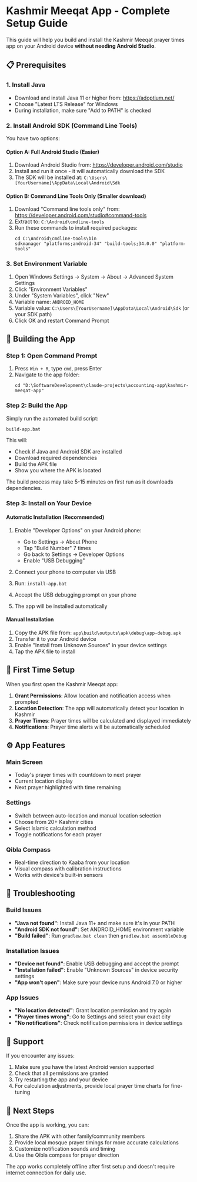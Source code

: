 # Kashmir Meeqat App - Complete Setup Guide

This guide will help you build and install the Kashmir Meeqat prayer times app on your Android device **without needing Android Studio**.

## 📋 Prerequisites

### 1. Install Java
- Download and install Java 11 or higher from: https://adoptium.net/
- Choose "Latest LTS Release" for Windows
- During installation, make sure "Add to PATH" is checked

### 2. Install Android SDK (Command Line Tools)
You have two options:

#### Option A: Full Android Studio (Easier)
1. Download Android Studio from: https://developer.android.com/studio
2. Install and run it once - it will automatically download the SDK
3. The SDK will be installed at: `C:\Users\[YourUsername]\AppData\Local\Android\Sdk`

#### Option B: Command Line Tools Only (Smaller download)
1. Download "Command line tools only" from: https://developer.android.com/studio#command-tools
2. Extract to: `C:\Android\cmdline-tools`
3. Run these commands to install required packages:
   ```
   cd C:\Android\cmdline-tools\bin
   sdkmanager "platforms;android-34" "build-tools;34.0.0" "platform-tools"
   ```

### 3. Set Environment Variable
1. Open Windows Settings → System → About → Advanced System Settings
2. Click "Environment Variables"
3. Under "System Variables", click "New"
4. Variable name: `ANDROID_HOME`
5. Variable value: `C:\Users\[YourUsername]\AppData\Local\Android\Sdk` (or your SDK path)
6. Click OK and restart Command Prompt

## 🔨 Building the App

### Step 1: Open Command Prompt
1. Press `Win + R`, type `cmd`, press Enter
2. Navigate to the app folder:
   ```
   cd "D:\SoftwareDevelopment\claude-projects\accounting-app\kashmir-meeqat-app"
   ```

### Step 2: Build the App
Simply run the automated build script:
```
build-app.bat
```

This will:
- Check if Java and Android SDK are installed
- Download required dependencies
- Build the APK file
- Show you where the APK is located

The build process may take 5-15 minutes on first run as it downloads dependencies.

### Step 3: Install on Your Device

#### Automatic Installation (Recommended)
1. Enable "Developer Options" on your Android phone:
   - Go to Settings → About Phone
   - Tap "Build Number" 7 times
   - Go back to Settings → Developer Options
   - Enable "USB Debugging"

2. Connect your phone to computer via USB
3. Run: `install-app.bat`
4. Accept the USB debugging prompt on your phone
5. The app will be installed automatically

#### Manual Installation
1. Copy the APK file from: `app\build\outputs\apk\debug\app-debug.apk`
2. Transfer it to your Android device
3. Enable "Install from Unknown Sources" in your device settings
4. Tap the APK file to install

## 📱 First Time Setup

When you first open the Kashmir Meeqat app:

1. **Grant Permissions**: Allow location and notification access when prompted
2. **Location Detection**: The app will automatically detect your location in Kashmir
3. **Prayer Times**: Prayer times will be calculated and displayed immediately
4. **Notifications**: Prayer time alerts will be automatically scheduled

## ⚙️ App Features

### Main Screen
- Today's prayer times with countdown to next prayer
- Current location display
- Next prayer highlighted with time remaining

### Settings
- Switch between auto-location and manual location selection
- Choose from 20+ Kashmir cities
- Select Islamic calculation method
- Toggle notifications for each prayer

### Qibla Compass
- Real-time direction to Kaaba from your location
- Visual compass with calibration instructions
- Works with device's built-in sensors

## 🔧 Troubleshooting

### Build Issues
- **"Java not found"**: Install Java 11+ and make sure it's in your PATH
- **"Android SDK not found"**: Set ANDROID_HOME environment variable
- **"Build failed"**: Run `gradlew.bat clean` then `gradlew.bat assembleDebug`

### Installation Issues
- **"Device not found"**: Enable USB debugging and accept the prompt
- **"Installation failed"**: Enable "Unknown Sources" in device security settings
- **"App won't open"**: Make sure your device runs Android 7.0 or higher

### App Issues
- **"No location detected"**: Grant location permission and try again
- **"Prayer times wrong"**: Go to Settings and select your exact city
- **"No notifications"**: Check notification permissions in device settings

## 📧 Support

If you encounter any issues:
1. Make sure you have the latest Android version supported
2. Check that all permissions are granted
3. Try restarting the app and your device
4. For calculation adjustments, provide local prayer time charts for fine-tuning

## 🎯 Next Steps

Once the app is working, you can:
1. Share the APK with other family/community members
2. Provide local mosque prayer timings for more accurate calculations
3. Customize notification sounds and timing
4. Use the Qibla compass for prayer direction

The app works completely offline after first setup and doesn't require internet connection for daily use.